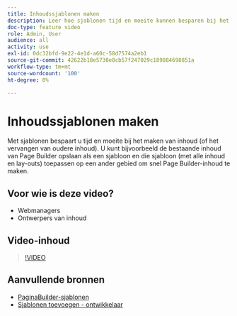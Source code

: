 ```yaml
---
title: Inhoudssjablonen maken
description: Leer hoe sjablonen tijd en moeite kunnen besparen bij het maken van inhoud of het vervangen van oudere inhoud.
doc-type: feature video
role: Admin, User
audience: all
activity: use
exl-id: 0dc32bfd-9e22-4e1d-a60c-58d7574a2eb1
source-git-commit: 42622b18e5738e8cb57f247029c189884698851a
workflow-type: tm+mt
source-wordcount: '100'
ht-degree: 0%

---
```


# Inhoudssjablonen maken

Met sjablonen bespaart u tijd en moeite bij het maken van inhoud (of het vervangen van oudere inhoud). U kunt bijvoorbeeld de bestaande inhoud van Page Builder opslaan als een sjabloon en die sjabloon (met alle inhoud en lay-outs) toepassen op een ander gebied om snel Page Builder-inhoud te maken.

## Voor wie is deze video?

- Webmanagers
- Ontwerpers van inhoud

## Video-inhoud

>[!VIDEO](https://video.tv.adobe.com/v/343787?quality=12&learn=on)

## Aanvullende bronnen

- [PaginaBuilder-sjablonen](https://docs.magento.com/user-guide/cms/page-builder-templates.html)
- [Sjablonen toevoegen - ontwikkelaar](https://devdocs.magento.com/page-builder/docs/content-types/create/add-templates.html)
